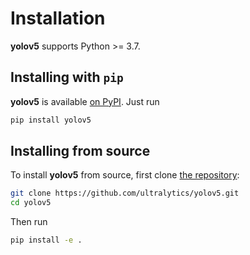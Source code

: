 # Installation

**yolov5** supports Python >= 3.7.

## Installing with `pip`

**yolov5** is available [on PyPI](https://pypi.org/project/yolov5/). Just run

```bash
pip install yolov5
```

## Installing from source

To install **yolov5** from source, first clone [the repository](https://github.com/ultralytics/yolov5):

```bash
git clone https://github.com/ultralytics/yolov5.git
cd yolov5
```

Then run

```bash
pip install -e .
```
